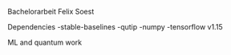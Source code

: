 Bachelorarbeit Felix Soest

Dependencies
-stable-baselines
-qutip
-numpy
-tensorflow v1.15

ML and quantum work
